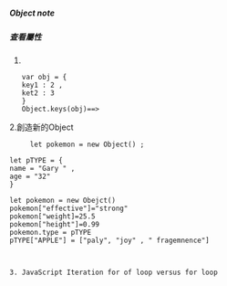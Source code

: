 
##### Object note 


##### 查看屬性
1.   
```Object.keys(obj) 
   var obj = {
   key1 : 2 , 
   ket2 : 3  
   }
   Object.keys(obj)==> 
```
2.創造新的Object
``` 
     let pokemon = new Object() ; 
```
    let pTYPE = {
    name = "Gary " , 
    age = "32"
    }
    
    let pokemon = new Obejct() 
    pokemon["effective"]="strong"
    pokemon["weight]=25.5
    pokemon["height"]=0.99
    pokemon.type = pTYPE 
    pTYPE["APPLE"] = ["paly", "joy" , " fragemnence"]
```


3. JavaScript Iteration for of loop versus for loop
    
